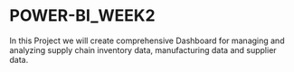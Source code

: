 # POWER-BI_WEEK2
In this Project we will create comprehensive Dashboard for managing and analyzing supply chain inventory data, manufacturing data and supplier data.
